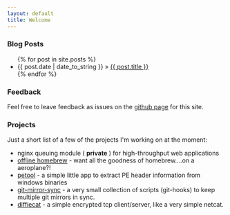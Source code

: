 ```yaml
---
layout: default
title: Welcome
---
```


### Blog Posts

<ul>
{% for post in site.posts %}
<li><span>{{ post.date | date_to_string }}</span> &raquo; <a href="{{ post.url }}">{{ post.title }}</a></li>
{% endfor %}
</ul>

### Feedback

Feel free to leave feedback as issues on the [github page](https://github.com/farproc/farproc.github.com/issues) for this site.

### Projects

Just a short list of a few of the projects I'm working on at the moment:
* nginx queuing module ( __private__ ) for high-throughput web applications
* [offline homebrew](https://github.com/farproc/homebrew) - want all the goodness of homebrew....on a aeroplane?!
* [petool](https://github.com/farproc/PETool) - a simple little app to extract PE header information from windows binaries
* [git-mirror-sync](https://github.com/farproc/git-mirror-sync) - a very small collection of scripts (git-hooks) to keep multiple git mirrors in sync.
* [diffiecat](https://github.com/farproc/diffiecat) -  a simple encrypted tcp client/server, like a very simple netcat.

